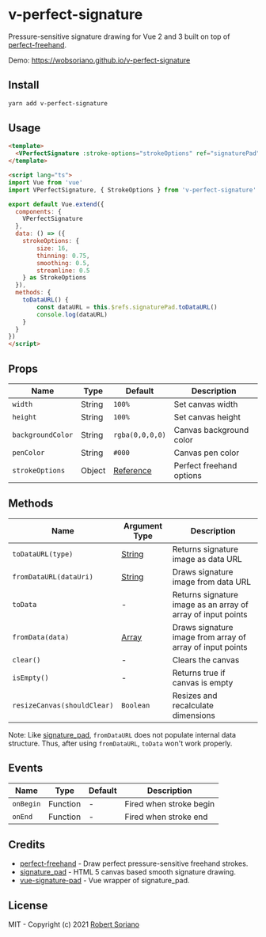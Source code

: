 # v-perfect-signature

Pressure-sensitive signature drawing for Vue 2 and 3 built on top of [perfect-freehand](https://github.com/steveruizok/perfect-freehand).

Demo: https://wobsoriano.github.io/v-perfect-signature

## Install

```bash
yarn add v-perfect-signature
```

## Usage

```html
<template>
  <VPerfectSignature :stroke-options="strokeOptions" ref="signaturePad" />
</template>

<script lang="ts">
import Vue from 'vue'
import VPerfectSignature, { StrokeOptions } from 'v-perfect-signature'

export default Vue.extend({
  components: {
    VPerfectSignature
  },
  data: () => ({
    strokeOptions: {
        size: 16,
        thinning: 0.75,
        smoothing: 0.5,
        streamline: 0.5
    } as StrokeOptions
  }),
  methods: {
    toDataURL() {
        const dataURL = this.$refs.signaturePad.toDataURL()
        console.log(dataURL)
    }
  }
})
</script>
```

## Props

Name | Type | Default | Description |
------ | ------ | ------ | ------ |
`width` | String | `100%` | Set canvas width |
`height` | String | `100%` | Set canvas height |
`backgroundColor` | String | `rgba(0,0,0,0)` | Canvas background color |
`penColor` | String | `#000` | Canvas pen color |
`strokeOptions` | Object | [Reference](https://github.com/steveruizok/perfect-freehand#options) | Perfect freehand options  |

## Methods

Name | Argument Type | Description |
------ | ------ | ------ |
`toDataURL(type)` | [String](https://developer.mozilla.org/en-US/docs/Web/API/HTMLCanvasElement/toDataURL) | Returns signature image as data URL |
`fromDataURL(dataUri)` | [String](https://developer.mozilla.org/en-US/docs/Web/HTTP/Basics_of_HTTP/Data_URIs) | Draws signature image from data URL |
`toData` | - | Returns signature image as an array of array of input points |
`fromData(data)` | [Array](https://github.com/wobsoriano/v-perfect-signature/blob/master/packages/lib/src/components/__tests__/mock.ts#L1) | Draws signature image from array of array of input points |
`clear()` | - | Clears the canvas |
`isEmpty()` | - | Returns true if canvas is empty |
`resizeCanvas(shouldClear)` | `Boolean` | Resizes and recalculate dimensions |

Note: Like [signature_pad](https://github.com/szimek/signature_pad), `fromDataURL` does not populate internal data structure. Thus, after using `fromDataURL`, `toData` won't work properly.

## Events

Name | Type | Default | Description |
------ | ------ | ------ | ------ |
`onBegin` | Function | - | Fired when stroke begin |
`onEnd` | Function | - | Fired when stroke end  |

## Credits

- [perfect-freehand](https://github.com/steveruizok/perfect-freehand) - Draw perfect pressure-sensitive freehand strokes.
- [signature_pad](https://github.com/szimek/signature_pad) - HTML 5 canvas based smooth signature drawing.
- [vue-signature-pad](https://github.com/neighborhood999/vue-signature-pad) - Vue wrapper of signature_pad.

## License
MIT - Copyright (c) 2021 [Robert Soriano](https://github.com/wobsoriano)